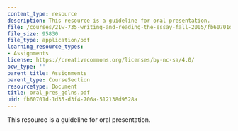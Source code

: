```yaml
---
content_type: resource
description: This resource is a guideline for oral presentation.
file: /courses/21w-735-writing-and-reading-the-essay-fall-2005/fb60701d1d35d3f4706a512138d9528a_oral_pres_gdlns.pdf
file_size: 95830
file_type: application/pdf
learning_resource_types:
- Assignments
license: https://creativecommons.org/licenses/by-nc-sa/4.0/
ocw_type: ''
parent_title: Assignments
parent_type: CourseSection
resourcetype: Document
title: oral_pres_gdlns.pdf
uid: fb60701d-1d35-d3f4-706a-512138d9528a
---
```

This resource is a guideline for oral presentation.